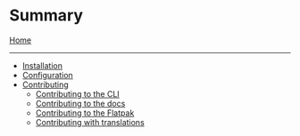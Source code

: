 # Summary

[Home](./Home.md)

---

-   [Installation](./Installation/index.md)
-   [Configuration](./Configuration/index.md)
-   [Contributing](./Contributing/index.md)
    -   [Contributing to the CLI]()
    -   [Contributing to the docs](./Contributing/Contributing-to-documentation.md)
    -   [Contributing to the Flatpak]()
    -   [Contributing with translations]()
